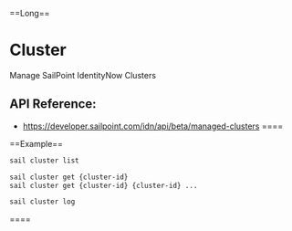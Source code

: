 ==Long==
# Cluster

Manage SailPoint IdentityNow Clusters

## API Reference:
 - https://developer.sailpoint.com/idn/api/beta/managed-clusters
====

==Example==
```bash
sail cluster list

sail cluster get {cluster-id}
sail cluster get {cluster-id} {cluster-id} ...

sail cluster log
```
====